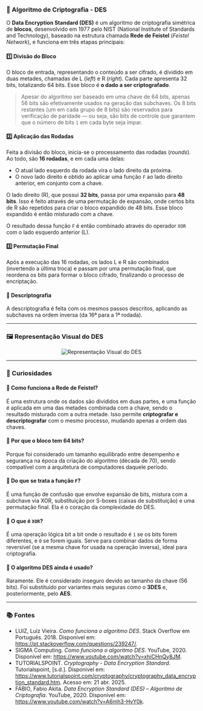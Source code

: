 ### 🔐 Algoritmo de Criptografia - DES

O **Data Encryption Standard (DES)** é um algoritmo de criptografia simétrica de **blocos**, desenvolvido em 1977 pelo NIST (National Institute of Standards and Technology), baseado na estrutura chamada **Rede de Feistel** (_Feistel Network_), e funciona em três etapas principais:

#### 1️⃣ Divisão do Bloco

O bloco de entrada, representando o conteúdo a ser cifrado, é dividido em duas metades, chamadas de L (_left_) e R (_right_). Cada parte apresenta 32 bits, totalizando 64 bits. Esse bloco é **o dado a ser criptografado**.

> Apesar do algoritmo ser baseado em uma chave de 64 bits, apenas 56 bits são efetivamente usados na geração das subchaves. Os 8 bits restantes (um em cada grupo de 8 bits) são reservados para verificação de paridade — ou seja, são bits de controle que garantem que o número de bits `1` em cada byte seja ímpar.

#### 2️⃣ Aplicação das Rodadas

Feita a divisão do bloco, inicia-se o processamento das rodadas (_rounds_). Ao todo, são **16 rodadas**, e em cada uma delas:

- O atual lado esquerdo da rodada vira o lado direito da próxima.
- O novo lado direito é obtido ao aplicar uma função `F` ao lado direito anterior, em conjunto com a chave.

O lado direito (R), que possui **32 bits**, passa por uma expansão para **48 bits**. Isso é feito através de uma permutação de expansão, onde certos bits de R são repetidos para criar o bloco expandido de 48 bits. Esse bloco expandido é então misturado com a chave.

O resultado dessa função `F` é então combinado através do operador `XOR` com o lado esquerdo anterior (L).

#### 3️⃣ Permutação Final

Após a execução das 16 rodadas, os lados L e R são combinados (invertendo a última troca) e passam por uma permutação final, que reordena os bits para formar o bloco cifrado, finalizando o processo de encriptação.

#### 🔁 Descriptografia

A descriptografia é feita com os mesmos passos descritos, aplicando as subchaves na ordem inversa (da 16ª para a 1ª rodada).

---

### 🖼️ Representação Visual do DES

<p align="center">
  <img src="https://www.tutorialspoint.com/cryptography/images/des_structure.jpg" alt="Representação Visual do DES">
</p>

---

### 🧠 Curiosidades

#### 🤔 Como funciona a Rede de Feistel?

É uma estrutura onde os dados são divididos em duas partes, e uma função é aplicada em uma das metades combinada com a chave, sendo o resultado misturado com a outra metade. Isso permite **criptografar e descriptografar** com o mesmo processo, mudando apenas a ordem das chaves.

#### 🤔 Por que o bloco tem 64 bits?

Porque foi considerado um tamanho equilibrado entre desempenho e segurança na época da criação do algoritmo (década de 70), sendo compatível com a arquitetura de computadores daquele período.

#### 🤔 Do que se trata a função `F`?

É uma função de confusão que envolve expansão de bits, mistura com a subchave via XOR, substituição por S-boxes (caixas de substituição) e uma permutação final. Ela é o coração da complexidade do DES.

#### 🤔 O que é `XOR`?

É uma operação lógica bit a bit onde o resultado é `1` se os bits forem diferentes, e `0` se forem iguais. Serve para combinar dados de forma reversível (se a mesma chave for usada na operação inversa), ideal para criptografia.

#### 🤔 O algoritmo DES ainda é usado?

Raramente. Ele é considerado inseguro devido ao tamanho da chave (56 bits). Foi substituído por variantes mais seguras como o **3DES** e, posteriormente, pelo **AES**.

---

### 📚 Fontes

- LUIZ, Luiz Vieira. _Como funciona o algoritmo DES_. Stack Overflow em Português. 2018. Disponível em: <https://pt.stackoverflow.com/questions/239247/>.
- SIGMA Computing. _Como funciona o algoritmo DES_. YouTube, 2020. Disponível em: <https://www.youtube.com/watch?v=xhiCHnQy8JM>.
- TUTORIALSPOINT. _Cryptography - Data Encryption Standard_. Tutorialspoint, [s.d.]. Disponível em: https://www.tutorialspoint.com/cryptography/cryptography_data_encryption_standard.htm. Acesso em: 21 abr. 2025.
- FÁBIO, Fabio Akita. _Data Encryption Standard (DES) – Algoritmo de Criptografia_. YouTube, 2020. Disponível em: <https://www.youtube.com/watch?v=A6mh3-HvY0k>.
